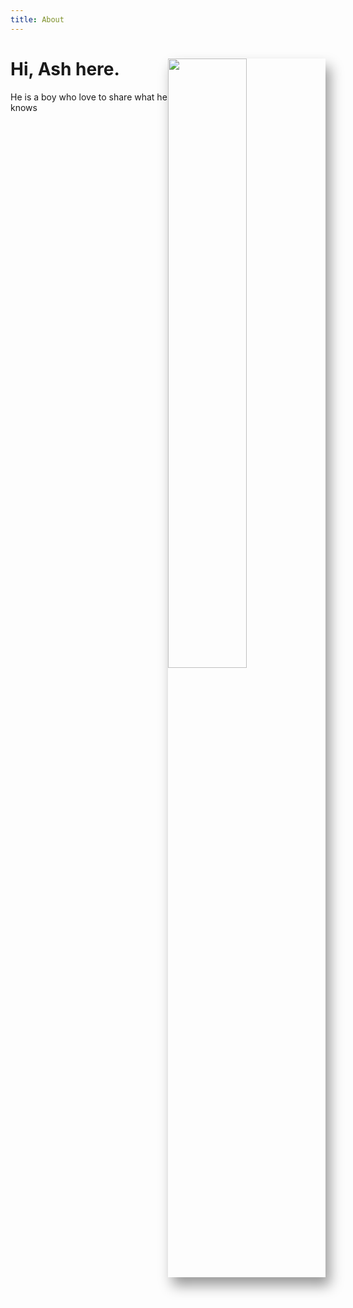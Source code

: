 ```yaml
---
title: About
---
```

<vue-particles color="#787f85" :particleOpacity="0.4" :particlesNumber="30" shapeType="triangle" linesColor="#787f85"  ></vue-particles>
<h1 class="beginning"> 
   Hi, Ash here.
  <img class="indexImg" src="/background.JPG" style="float:right;width: 50%;box-shadow:rgba(0, 0, 0, 0.4) 7px 13px 20px 0px">
</h1>

He is a boy who love to share what he knows

<GetStarted/>
<!-- <Portfolio/> -->


<style lang="stylus" scoped>
p
  font-size 20px

#particles-js
  position: absolute;
  z-index: 1;
  width: 90%
  height: 80%
.content-wrapper
  width:100% !important

.indexImg  
  transition: all 0.8s cubic-bezier(0.165, 0.84, 0.44, 1)
  border-radius: 5px
  position: relative
  z-index: 2 !important
  &:hover
    transform: scale(1.02, 1.02) 
    &:after
      opacity: 1
  &:after
    box-shadow: 0 5px 15px rgba(0, 0, 0, 0.3)
    opacity: 0
    /* -webkit-transition: all 0.8s cubic-bezier(0.165, 0.84, 0.44, 1) */
    transition: all 0.8s cubic-bezier(0.165, 0.84, 0.44, 1)

@media (max-width: $MQMobile)
  .content-wrapper
    background: url(/background.JPG) !important
  .beginning
    margin-top 0 !important
    padding-top 50px !important
    /* text-align center */
  .indexImg
    float:none !important
    margin-top 10px !important
    width: 100% !important
    
  
</style>
